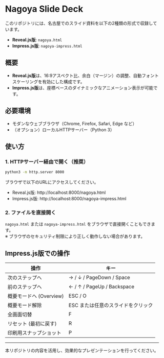 # Nagoya Slide Deck

このリポジトリには、名古屋でのスライド資料を以下の2種類の形式で収録しています。

- **Reveal.js版**: `nagoya.html`
- **Impress.js版**: `nagoya-impress.html`

## 概要

- **Reveal.js版**は、16:9アスペクト比、余白（マージン）の調整、自動フォントスケーリングを有効にした構成です。
- **Impress.js版**は、座標ベースのダイナミックなアニメーション表示が可能です。

## 必要環境

- モダンなウェブブラウザ（Chrome, Firefox, Safari, Edge など）
- （オプション）ローカルHTTPサーバー（Python 3）

## 使い方

### 1. HTTPサーバー経由で開く（推奨）

```bash
python3 -m http.server 8000
```

ブラウザで以下のURLにアクセスしてください。

- Reveal.js版: http://localhost:8000/nagoya.html
- Impress.js版: http://localhost:8000/nagoya-impress.html

### 2. ファイルを直接開く

`nagoya.html` または `nagoya-impress.html` をブラウザで直接開くこともできます。  
※ ブラウザのセキュリティ制限により正しく動作しない場合があります。

## Impress.js版での操作

| 操作                   | キー                              |
| ---------------------- | --------------------------------- |
| 次のステップへ         | → / ↓ / PageDown / Space          |
| 前のステップへ         | ← / ↑ / PageUp / Backspace        |
| 概要モードへ (Overview) | ESC / O                           |
| 概要モード解除         | ESC または任意のスライドをクリック |
| 全画面切替             | F                                 |
| リセット (最初に戻す)   | R                                 |
| 印刷用スナップショット | P                                 |

---

本リポジトリの内容を活用し、効果的なプレゼンテーションを行ってください。